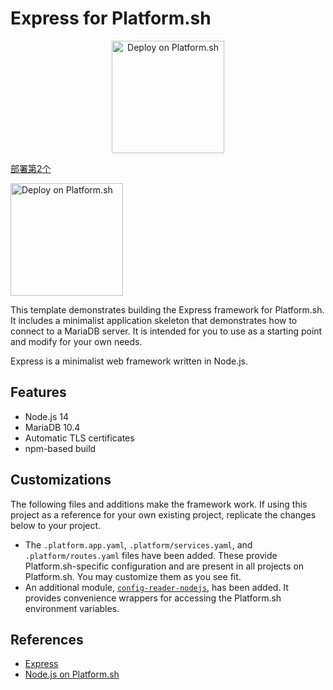 # Express for Platform.sh

<p align="center">
<a href="https://console.platform.sh/projects/create-project?template=https://raw.githubusercontent.com/platformsh/template-builder/master/templates/express/.platform.template.yaml&utm_content=express&utm_source=github&utm_medium=button&utm_campaign=deploy_on_platform">
    <img src="https://platform.sh/images/deploy/lg-blue.svg" alt="Deploy on Platform.sh" width="180px" />

部署第2个

<a href="https://console.platform.sh/projects/create-project?template=https://raw.githubusercontent.com/yuchen1456/express-Platform/master/.platform.app.yaml&utm_content=express&utm_source=github&utm_medium=button&utm_campaign=deploy_on_platform">
    <img src="https://platform.sh/images/deploy/lg-blue.svg" alt="Deploy on Platform.sh" width="180px" />
</a>
</p>

This template demonstrates building the Express framework for Platform.sh.  It includes a minimalist application skeleton that demonstrates how to connect to a MariaDB server.  It is intended for you to use as a starting point and modify for your own needs.

Express is a minimalist web framework written in Node.js.

## Features

* Node.js 14
* MariaDB 10.4
* Automatic TLS certificates
* npm-based build

## Customizations

The following files and additions make the framework work.  If using this project as a reference for your own existing project, replicate the changes below to your project.

* The `.platform.app.yaml`, `.platform/services.yaml`, and `.platform/routes.yaml` files have been added.  These provide Platform.sh-specific configuration and are present in all projects on Platform.sh.  You may customize them as you see fit.
* An additional module, [`config-reader-nodejs`](https://github.com/platformsh/config-reader-nodejs), has been added.  It provides convenience wrappers for accessing the Platform.sh environment variables.

## References

* [Express](https://expressjs.com/)
* [Node.js on Platform.sh](https://docs.platform.sh/languages/nodejs.html)
